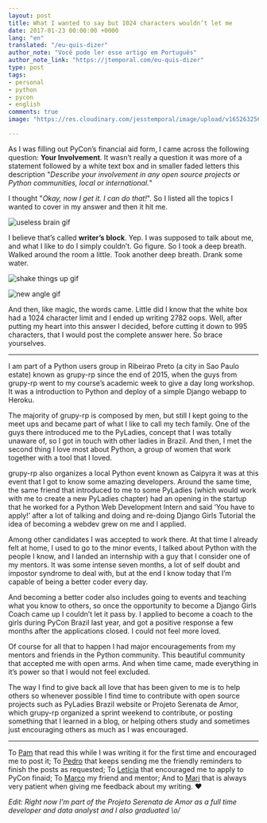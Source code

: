 ```yaml
---
layout: post
title: What I wanted to say but 1024 characters wouldn’t let me
date: 2017-01-23 00:00:00 +0000
lang: "en"
translated: "/eu-quis-dizer"
author_note: "Você pode ler esse artigo em Português"
author_note_link: "https://jtemporal.com/eu-quis-dizer"
type: post
tags:
- personal
- python
- pycon
- english
comments: true
image: "https://res.cloudinary.com/jesstemporal/image/upload/v1652632564/covers/personal_hjhwwt.png"

---
```

As I was filling out PyCon’s financial aid form, I came across the following
question: **Your Involvement**. It wasn’t really a question it was more of a
statement followed by a white text box and in smaller faded letters this description
"_Describe your involvement in any open source projects or Python communities, local
or international._"


I thought "_Okay, now I get it. I can do that!_". So I listed all the topics I
wanted to cover in my answer and then it hit me.

![useless brain gif](https://media.giphy.com/media/kNfs0KCgbBib6/giphy.gif)

I believe that’s called **writer’s block**. Yep. I was supposed to talk about me,
and what I like to do I simply couldn’t. Go figure. So I took a deep breath.
Walked around the room a little. Took another deep breath. Drank some water.

![shake things up gif](https://4.bp.blogspot.com/-9gV5Yxlif3g/VK1iroR71dI/AAAAAAAAF9U/TZMkH8Go3Yw/s1600/hiro%2Band%2Btasdahi%2B7.gif)


![new angle gif](https://3.bp.blogspot.com/-GG0l7cBjiAI/VK1lHeRZORI/AAAAAAAAF9g/3m7DRkTseyw/s1600/hiro%2Band%2Btasdahi%2B8.gif)

And then, like magic, the words came. Little did I know that the white box had
a 1024 character limit and I ended up writing 2782 oops. Well, after putting my
heart into this answer I decided, before cutting it down to 995 characters, that
I would post the complete answer here. So brace yourselves.

----

I am part of a Python users group in Ribeirao Preto (a city in Sao Paulo estate)
known as grupy-rp since the end of 2015, when the guys from grupy-rp went to my
course’s academic week to give a day long workshop. It was a introduction to Python
and deploy of a simple Django webapp to Heroku.


The majority of grupy-rp is composed by men, but still I kept going to the meet
ups and became part of what I like to call my tech family. One of the guys there
introduced me to the PyLadies, concept that I was totally unaware of, so I got in
touch with other ladies in Brazil. And then, I met the second thing I love most
about Python, a group of women that work together with a tool that I loved.


grupy-rp also organizes a local Python event known as Caipyra it was at this event
that I got to know some amazing developers. Around the same time, the same friend
that introduced to me to some PyLadies (which would work with me to create a new
PyLadies chapter) had an opening in the startup that he worked for a Python Web
Development Intern and said ‘You have to apply!’ after a lot of talking and doing
and re-doing Django Girls Tutorial the idea of becoming a webdev grew on me and I
applied.


Among other candidates I was accepted to work there. At that time I already felt
at home, I used to go to the minor events, I talked about Python with the people
I know, and I landed an internship with a guy that I consider one of my mentors.
It was some intense seven months, a lot of self doubt and impostor syndrome to
deal with, but at the end I know today that I’m capable of being a better coder
every day.


And becoming a better coder also includes going to events and teaching what you
know to others, so once the opportunity to become a Django Girls Coach came up I
couldn’t let it pass by. I applied to become a coach to the girls during PyCon Brazil
last year, and got a positive response a few months after the applications closed.
I could not feel more loved.


Of course for all that to happen I had major encouragements from my mentors and
friends in the Python community. This beautiful community that accepted me with
open arms. And when time came, made everything in it’s power so that I would not
feel excluded.


The way I find to give back all love that has been given to me is to help others
so whenever possible I find time to contribute with open source projects such as
PyLadies Brazil website or Projeto Serenata de Amor, which grupy-rp organized a
sprint weekend to contribute, or posting something that I learned in a blog, or
helping others study and sometimes just encouraging others as much as I was
encouraged.

----

To [Pam](https://twitter.com/mari_mioto) that read this while I was writing it
for the first time and encouraged me to post it; To [Pedro](https://medium.com/@pedro.marcello.q)
that keeps sending me the friendly reminders to finish the posts as requested;
To [Letícia](http://leportella.com/) that encouraged me to apply to PyCon finaid;
To [Marco](http://rgth.co/) my friend and mentor; And to [Mari](https://twitter.com/matemps)
that is always very patient when giving me feedback about my writing. ❤


_Edit: Right now I’m part of the Projeto Serenata de Amor as a full time developer and data analyst and I also graduated \o/_